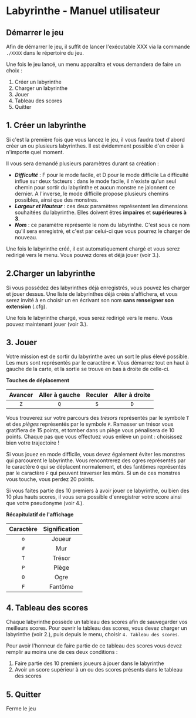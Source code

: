 # Labyrinthe - Manuel utilisateur
## Démarrer le jeu
Afin de démarrer le jeu, il suffit de lancer l'exécutable XXX via la commande `./XXXX` dans le répertoire du jeu.

Une fois le jeu lancé, un menu apparaîtra et vous demandera de faire un choix :

 1. Créer un labyrinthe
 2. Charger un labyrinthe
 3. Jouer
 4. Tableau des scores
 5. Quitter

## 1. Créer un labyrinthe
Si c'est la première fois que vous lancez le jeu, il vous faudra tout d'abord créer un ou plusieurs labyrinthes. Il est évidemment possible d'en créer à n'importe quel moment.

Il vous sera demandé plusieurs paramètres durant sa création :

- ***Difficulté*** : F pour le mode facile, et D pour le mode difficile
La difficulté influe sur deux facteurs : dans le mode facile, il n'existe qu'un seul chemin pour sortir du labyrinthe et aucun monstre ne jalonnent ce dernier. A l'inverse, le mode difficile propose plusieurs chemins possibles, ainsi que des monstres.
- ***Largeur et Hauteur*** : ces deux paramètres représentent les dimensions souhaitées du labyrinthe. Elles doivent êtres **impaires** et **supérieures à 3**.
- ***Nom*** : ce paramètre représente le nom du labyrinthe. C'est sous ce nom qu'il sera enregistré, et c'est par celui-ci que vous pourrez le charger de nouveau.

Une fois le labyrinthe créé, il est automatiquement chargé et vous serez redirigé vers le menu. Vous pouvez dores et déjà jouer (voir 3.).

## 2.Charger un labyrinthe
Si vous possédez des labyrinthes déjà enregistrés, vous pouvez les charger et jouer dessus.
Une liste de labyrinthes déjà créés s'affichera, et vous serez invité à en choisir un en écrivant son nom **sans renseigner son extension** (.cfg).

Une fois le labyrinthe chargé, vous serez redirigé vers le menu. Vous pouvez maintenant jouer (voir 3.).

## 3. Jouer
Votre mission est de sortir du labyrinthe avec un sort le plus élevé possible. Les murs sont représentés par le caractère `#`. Vous démarrez tout en haut à gauche de la carte, et la sortie se trouve en bas à droite de celle-ci.

**Touches de déplacement**

| Avancer   | Aller à gauche   | Reculer  | Aller à droite |
|:---------:|:----------------:|:--------:|:--------------:|
| `Z`       | `Q`              | `S`      | `D`            |

Vous trouverez sur votre parcours des *trésors* représentés par le symbole `T` et des *pièges* représentés par le symbole `P`. Ramasser un trésor vous gratifiera de 15 points, et tomber dans un piège vous pénalisera de 10 points. 
Chaque pas que vous effectuez vous enlève un point : choisissez bien votre trajectoire !

Si vous jouez en mode difficile, vous devez également éviter les monstres qui parcourent le labyrinthe. Vous rencontrerez des ogres représentés par le caractère `O` qui se déplacent normalement, et des fantômes représentés par le caractère `F` qui peuvent traverser les mûrs. Si un de ces monstres vous touche, vous perdez 20 points.

Si vous faites partie des 10 premiers à avoir jouer ce labyrinthe, ou bien des 10 plus hauts scores, il vous sera possible d'enregistrer votre score ainsi que votre pseudonyme (voir 4.).

**Récapitulatif de l'affichage**

| Caractère     | Signification   |
|:-------------:|:---------------:|
| `o`           | Joueur          |
| `#`           | Mur             |
| `T`           | Trésor          |
| `P`           | Piège           |
| `O`           | Ogre            |
| `F`           | Fantôme         |

## 4. Tableau des scores
Chaque labyrinthe possède un tableau des scores afin de sauvegarder vos meilleurs scores.
Pour ouvrir le tableau des scores, vous devez charger un labyrinthe (voir 2.), puis depuis le menu, choisir `4. Tableau des scores`.

Pour avoir l'honneur de faire partie de ce tableau des scores vous devez remplir au moins une de ces deux conditions :

 1. Faire partie des 10 premiers joueurs à jouer dans le labyrinthe
 2. Avoir un score supérieur à un ou des scores présents dans le tableau des scores

## 5. Quitter
Ferme le jeu

